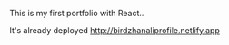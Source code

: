 This is my first portfolio with React..


It's already deployed http://birdzhanaliprofile.netlify.app
